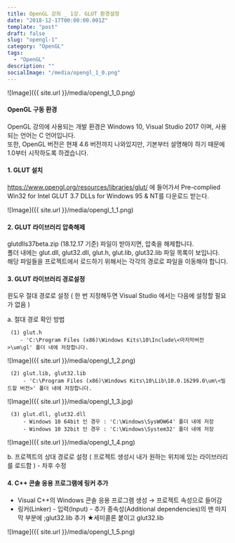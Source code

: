 ```yaml
---
title: OpenGL 강좌 _ 1강. GLUT 환경설정
date: "2018-12-17T00:00:00.001Z"
template: "post"
draft: false
slug: "opengl-1"
category: "OpenGL"
tags:
  - "OpenGL"
description: ""
socialImage: "/media/opengl_1_0.png"
---
```

![Image]({{ site.url }}/media/opengl_1_0.png)

#### OpenGL 구동 환경
OpenGL 강의에 사용되는 개발 환경은 Windows 10, Visual Studio 2017 이며, 사용되는 언어는 C 언어입니다.<br />
또한, OpenGL 버전은 현재 4.6 버전까지 나와있지만, 기본부터 설명해야 하기 때문에 1.0부터 시작하도록 하겠습니다.

#### 1. GLUT 설치
https://www.opengl.org/resources/libraries/glut/ 에 들어가서 Pre-complied Win32 for Intel GLUT 3.7 DLLs for Windows 95 & NT를 다운로드 받는다.

![Image]({{ site.url }}/media/opengl_1_1.png)

#### 2. GLUT 라이브러리 압축해제
glutdlls37beta.zip (18.12.17 기준) 파일이 받아지면, 압축을 해제합니다.<br />
폴더 내에는 glut.dll, glut32.dll, glut.h, glut.lib, glut32.lib 파일 목록이 보입니다.<br />
해당 파일들을 프로젝트에서 로드하기 위해서는 각각의 경로로 파일을 이동해야 합니다.<br />

#### 3. GLUT 라이브러리 경로설정
윈도우 절대 경로로 설정 ( 한 번 지정해두면 Visual Studio 에서는 다음에 설정할 필요가 없음 )

  a. 절대 경로 확인 방법
  
     (1) glut.h
        - 'C:\Program Files (x86)\Windows Kits\10\Include\<마지막버전>\um\gl' 폴더 내에 저장합니다.
        
![Image]({{ site.url }}/media/opengl_1_2.png)

     (2) glut.lib, glut32.lib
         - 'C:\Program Files (x86)\Windows Kits\10\Lib\10.0.16299.0\um\<빌드할 버전>' 폴더 내에 저장합니다.
         
![Image]({{ site.url }}/media/opengl_1_3.jpg)

     (3) glut.dll, glut32.dll
         - Windows 10 64bit 인 경우 : 'C:\Windows\SysWOW64' 폴더 내에 저장
         - Windows 10 32bit 인 경우 : 'C:\Windows\System32' 폴더 내에 저장
         
![Image]({{ site.url }}/media/opengl_1_4.png)
         
  b. 프로젝트의 상대 경로로 설정 ( 프로젝트 생성시 내가 원하는 위치에 있는 라이브러리를 로드함 ) - 차후 수정

#### 4. C++ 콘솔 응용 프로그램에 링커 추가
* Visual C++의 Windows 콘솔 응용 프로그램 생성 → 프로젝트 속성으로 들어감
* 링커(Linker) - 입력(Input) - 추가 종속성(Additional dependencies)의 맨 마지막 부분에 ;glut32.lib 추가 ★세미콜론 붙이고 glut32.lib

![Image]({{ site.url }}/media/opengl_1_5.png)
